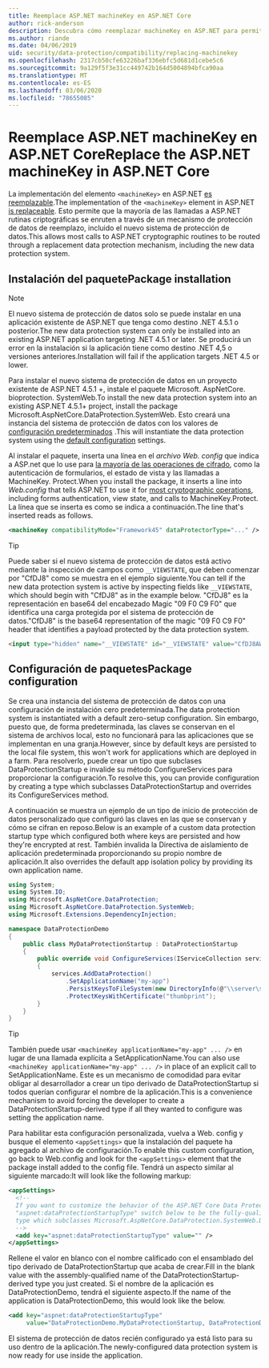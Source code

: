 ```yaml
---
title: Reemplace ASP.NET machineKey en ASP.NET Core
author: rick-anderson
description: Descubra cómo reemplazar machineKey en ASP.NET para permitir el uso de un sistema de protección de datos nuevo y más seguro.
ms.author: riande
ms.date: 04/06/2019
uid: security/data-protection/compatibility/replacing-machinekey
ms.openlocfilehash: 2317cb50cfe63226baf336ebfc5d681d1cebe5c6
ms.sourcegitcommit: 9a129f5f3e31cc449742b164d5004894bfca90aa
ms.translationtype: MT
ms.contentlocale: es-ES
ms.lasthandoff: 03/06/2020
ms.locfileid: "78655085"
---
```

# <a name="replace-the-aspnet-machinekey-in-aspnet-core"></a><span data-ttu-id="6d91e-103">Reemplace ASP.NET machineKey en ASP.NET Core</span><span class="sxs-lookup"><span data-stu-id="6d91e-103">Replace the ASP.NET machineKey in ASP.NET Core</span></span>

<a name="compatibility-replacing-machinekey"></a>

<span data-ttu-id="6d91e-104">La implementación del elemento `<machineKey>` en ASP.NET [es reemplazable](https://blogs.msdn.microsoft.com/webdev/2012/10/23/cryptographic-improvements-in-asp-net-4-5-pt-2/).</span><span class="sxs-lookup"><span data-stu-id="6d91e-104">The implementation of the `<machineKey>` element in ASP.NET [is replaceable](https://blogs.msdn.microsoft.com/webdev/2012/10/23/cryptographic-improvements-in-asp-net-4-5-pt-2/).</span></span> <span data-ttu-id="6d91e-105">Esto permite que la mayoría de las llamadas a ASP.NET rutinas criptográficas se enruten a través de un mecanismo de protección de datos de reemplazo, incluido el nuevo sistema de protección de datos.</span><span class="sxs-lookup"><span data-stu-id="6d91e-105">This allows most calls to ASP.NET cryptographic routines to be routed through a replacement data protection mechanism, including the new data protection system.</span></span>

## <a name="package-installation"></a><span data-ttu-id="6d91e-106">Instalación del paquete</span><span class="sxs-lookup"><span data-stu-id="6d91e-106">Package installation</span></span>

> [!NOTE]
> <span data-ttu-id="6d91e-107">El nuevo sistema de protección de datos solo se puede instalar en una aplicación existente de ASP.NET que tenga como destino .NET 4.5.1 o posterior.</span><span class="sxs-lookup"><span data-stu-id="6d91e-107">The new data protection system can only be installed into an existing ASP.NET application targeting .NET 4.5.1 or later.</span></span> <span data-ttu-id="6d91e-108">Se producirá un error en la instalación si la aplicación tiene como destino .NET 4,5 o versiones anteriores.</span><span class="sxs-lookup"><span data-stu-id="6d91e-108">Installation will fail if the application targets .NET 4.5 or lower.</span></span>

<span data-ttu-id="6d91e-109">Para instalar el nuevo sistema de protección de datos en un proyecto existente de ASP.NET 4.5.1 +, instale el paquete Microsoft. AspNetCore. bioprotection. SystemWeb.</span><span class="sxs-lookup"><span data-stu-id="6d91e-109">To install the new data protection system into an existing ASP.NET 4.5.1+ project, install the package Microsoft.AspNetCore.DataProtection.SystemWeb.</span></span> <span data-ttu-id="6d91e-110">Esto creará una instancia del sistema de protección de datos con los valores de [configuración predeterminados](xref:security/data-protection/configuration/default-settings) .</span><span class="sxs-lookup"><span data-stu-id="6d91e-110">This will instantiate the data protection system using the [default configuration](xref:security/data-protection/configuration/default-settings) settings.</span></span>

<span data-ttu-id="6d91e-111">Al instalar el paquete, inserta una línea en el *archivo Web. config* que indica a ASP.net que lo use para [la mayoría de las operaciones de cifrado](https://blogs.msdn.microsoft.com/webdev/2012/10/23/cryptographic-improvements-in-asp-net-4-5-pt-2/), como la autenticación de formularios, el estado de vista y las llamadas a MachineKey. Protect.</span><span class="sxs-lookup"><span data-stu-id="6d91e-111">When you install the package, it inserts a line into *Web.config* that tells ASP.NET to use it for [most cryptographic operations](https://blogs.msdn.microsoft.com/webdev/2012/10/23/cryptographic-improvements-in-asp-net-4-5-pt-2/), including forms authentication, view state, and calls to MachineKey.Protect.</span></span> <span data-ttu-id="6d91e-112">La línea que se inserta es como se indica a continuación.</span><span class="sxs-lookup"><span data-stu-id="6d91e-112">The line that's inserted reads as follows.</span></span>

```xml
<machineKey compatibilityMode="Framework45" dataProtectorType="..." />
```

>[!TIP]
> <span data-ttu-id="6d91e-113">Puede saber si el nuevo sistema de protección de datos está activo mediante la inspección de campos como `__VIEWSTATE`, que deben comenzar por "CfDJ8" como se muestra en el ejemplo siguiente.</span><span class="sxs-lookup"><span data-stu-id="6d91e-113">You can tell if the new data protection system is active by inspecting fields like `__VIEWSTATE`, which should begin with "CfDJ8" as in the example below.</span></span> <span data-ttu-id="6d91e-114">"CfDJ8" es la representación en base64 del encabezado Magic "09 F0 C9 F0" que identifica una carga protegida por el sistema de protección de datos.</span><span class="sxs-lookup"><span data-stu-id="6d91e-114">"CfDJ8" is the base64 representation of the magic "09 F0 C9 F0" header that identifies a payload protected by the data protection system.</span></span>

```html
<input type="hidden" name="__VIEWSTATE" id="__VIEWSTATE" value="CfDJ8AWPr2EQPTBGs3L2GCZOpk...">
```

## <a name="package-configuration"></a><span data-ttu-id="6d91e-115">Configuración de paquetes</span><span class="sxs-lookup"><span data-stu-id="6d91e-115">Package configuration</span></span>

<span data-ttu-id="6d91e-116">Se crea una instancia del sistema de protección de datos con una configuración de instalación cero predeterminada.</span><span class="sxs-lookup"><span data-stu-id="6d91e-116">The data protection system is instantiated with a default zero-setup configuration.</span></span> <span data-ttu-id="6d91e-117">Sin embargo, puesto que, de forma predeterminada, las claves se conservan en el sistema de archivos local, esto no funcionará para las aplicaciones que se implementan en una granja.</span><span class="sxs-lookup"><span data-stu-id="6d91e-117">However, since by default keys are persisted to the local file system, this won't work for applications which are deployed in a farm.</span></span> <span data-ttu-id="6d91e-118">Para resolverlo, puede crear un tipo que subclases DataProtectionStartup e invalide su método ConfigureServices para proporcionar la configuración.</span><span class="sxs-lookup"><span data-stu-id="6d91e-118">To resolve this, you can provide configuration by creating a type which subclasses DataProtectionStartup and overrides its ConfigureServices method.</span></span>

<span data-ttu-id="6d91e-119">A continuación se muestra un ejemplo de un tipo de inicio de protección de datos personalizado que configuró las claves en las que se conservan y cómo se cifran en reposo.</span><span class="sxs-lookup"><span data-stu-id="6d91e-119">Below is an example of a custom data protection startup type which configured both where keys are persisted and how they're encrypted at rest.</span></span> <span data-ttu-id="6d91e-120">También invalida la Directiva de aislamiento de aplicación predeterminada proporcionando su propio nombre de aplicación.</span><span class="sxs-lookup"><span data-stu-id="6d91e-120">It also overrides the default app isolation policy by providing its own application name.</span></span>

```csharp
using System;
using System.IO;
using Microsoft.AspNetCore.DataProtection;
using Microsoft.AspNetCore.DataProtection.SystemWeb;
using Microsoft.Extensions.DependencyInjection;

namespace DataProtectionDemo
{
    public class MyDataProtectionStartup : DataProtectionStartup
    {
        public override void ConfigureServices(IServiceCollection services)
        {
            services.AddDataProtection()
                .SetApplicationName("my-app")
                .PersistKeysToFileSystem(new DirectoryInfo(@"\\server\share\myapp-keys\"))
                .ProtectKeysWithCertificate("thumbprint");
        }
    }
}
```

>[!TIP]
> <span data-ttu-id="6d91e-121">También puede usar `<machineKey applicationName="my-app" ... />` en lugar de una llamada explícita a SetApplicationName.</span><span class="sxs-lookup"><span data-stu-id="6d91e-121">You can also use `<machineKey applicationName="my-app" ... />` in place of an explicit call to SetApplicationName.</span></span> <span data-ttu-id="6d91e-122">Este es un mecanismo de comodidad para evitar obligar al desarrollador a crear un tipo derivado de DataProtectionStartup si todos querían configurar el nombre de la aplicación.</span><span class="sxs-lookup"><span data-stu-id="6d91e-122">This is a convenience mechanism to avoid forcing the developer to create a DataProtectionStartup-derived type if all they wanted to configure was setting the application name.</span></span>

<span data-ttu-id="6d91e-123">Para habilitar esta configuración personalizada, vuelva a Web. config y busque el elemento `<appSettings>` que la instalación del paquete ha agregado al archivo de configuración.</span><span class="sxs-lookup"><span data-stu-id="6d91e-123">To enable this custom configuration, go back to Web.config and look for the `<appSettings>` element that the package install added to the config file.</span></span> <span data-ttu-id="6d91e-124">Tendrá un aspecto similar al siguiente marcado:</span><span class="sxs-lookup"><span data-stu-id="6d91e-124">It will look like the following markup:</span></span>

```xml
<appSettings>
  <!--
  If you want to customize the behavior of the ASP.NET Core Data Protection stack, set the
  "aspnet:dataProtectionStartupType" switch below to be the fully-qualified name of a
  type which subclasses Microsoft.AspNetCore.DataProtection.SystemWeb.DataProtectionStartup.
  -->
  <add key="aspnet:dataProtectionStartupType" value="" />
</appSettings>
```

<span data-ttu-id="6d91e-125">Rellene el valor en blanco con el nombre calificado con el ensamblado del tipo derivado de DataProtectionStartup que acaba de crear.</span><span class="sxs-lookup"><span data-stu-id="6d91e-125">Fill in the blank value with the assembly-qualified name of the DataProtectionStartup-derived type you just created.</span></span> <span data-ttu-id="6d91e-126">Si el nombre de la aplicación es DataProtectionDemo, tendrá el siguiente aspecto.</span><span class="sxs-lookup"><span data-stu-id="6d91e-126">If the name of the application is DataProtectionDemo, this would look like the below.</span></span>

```xml
<add key="aspnet:dataProtectionStartupType"
     value="DataProtectionDemo.MyDataProtectionStartup, DataProtectionDemo" />
```

<span data-ttu-id="6d91e-127">El sistema de protección de datos recién configurado ya está listo para su uso dentro de la aplicación.</span><span class="sxs-lookup"><span data-stu-id="6d91e-127">The newly-configured data protection system is now ready for use inside the application.</span></span>
